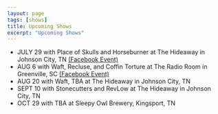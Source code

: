 ```yaml
---
layout: page
tags: [shows]
title: Upcoming Shows
excerpt: "Upcoming Shows"
---
```


- JULY 29 with Place of Skulls and Horseburner at The Hideaway in Johnson City, TN [(Facebook Event)](https://www.facebook.com/events/853742641420485/)
- AUG 6 with Waft, Recluse, and Coffin Torture at The Radio Room in Greenville, SC [(Facebook Event)](https://www.facebook.com/events/276304196060849/)
- AUG 20 with Waft, TBA at The Hideaway in Johnson City, TN
- SEPT 10 with Stonecutters and RevLow at The Hideaway in Johnson City, TN
- OCT 29 with TBA at Sleepy Owl Brewery, Kingsport, TN
